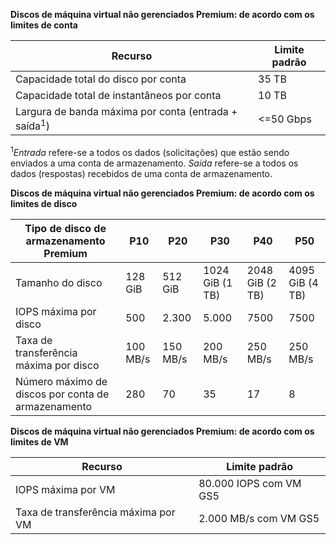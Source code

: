 **Discos de máquina virtual não gerenciados Premium: de acordo com os limites de conta**

| Recurso | Limite padrão |
| --- | --- |
| Capacidade total do disco por conta |35 TB |
| Capacidade total de instantâneos por conta |10 TB |
| Largura de banda máxima por conta (entrada + saída<sup>1</sup>) |<=50 Gbps |

<sup>1</sup>*Entrada* refere-se a todos os dados (solicitações) que estão sendo enviados a uma conta de armazenamento. *Saída* refere-se a todos os dados (respostas) recebidos de uma conta de armazenamento.

**Discos de máquina virtual não gerenciados Premium: de acordo com os limites de disco**

| Tipo de disco de armazenamento Premium | P10 | P20 | P30 | P40 | P50 |
| --- | --- | --- | --- | --- | --- |
| Tamanho do disco |128 GiB |512 GiB |1024 GiB (1 TB) |2048 GiB (2 TB)|4095 GiB (4 TB)|
| IOPS máxima por disco |500 |2.300 |5.000 |7500 |7500 |
| Taxa de transferência máxima por disco |100 MB/s | 150 MB/s |200 MB/s |250 MB/s |250 MB/s |
| Número máximo de discos por conta de armazenamento |280 |70 |35 | 17 | 8 |

**Discos de máquina virtual não gerenciados Premium: de acordo com os limites de VM**

| Recurso | Limite padrão |
| --- | --- |
| IOPS máxima por VM |80.000 IOPS com VM GS5 |
| Taxa de transferência máxima por VM |2.000 MB/s com VM GS5 |

